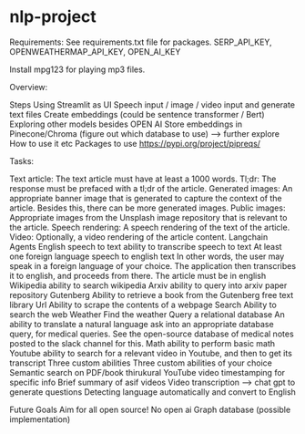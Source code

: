 # nlp-project

Requirements: See requirements.txt file for packages.
SERP_API_KEY,
OPENWEATHERMAP_API_KEY,
OPEN_AI_KEY

Install mpg123 for playing mp3 files.

Overview:

Steps
Using Streamlit as UI
Speech input / image / video input and generate text files
Create embeddings (could be sentence transformer / Bert)
Exploring other models besides OPEN AI
Store embeddings in Pinecone/Chroma (figure out which database to use) —> further explore
How to use it etc
Packages to use
https://pypi.org/project/pipreqs/

Tasks: 

Text article: The text article must have at least a 1000 words.
Tl;dr: The response must be prefaced with a tl;dr of the article.
Generated images: An appropriate banner image that is generated to capture the context of the article. Besides this, there can be more generated images.
Public images: Appropriate images from the Unsplash image repository that is relevant to the article.
Speech rendering: A speech rendering of the text of the article.
Video: Optionally, a video rendering of the article content.
Langchain Agents
English speech to text ability to transcribe speech to text
At least one foreign language speech to english text In other words, the user may speak in a foreign language of your choice. The application then transcribes it to english, and proceeds from there. The article must be in english
Wikipedia ability to search wikipedia
Arxiv ability to query into arxiv paper repository
Gutenberg Ability to retrieve a book from the
Gutenberg free text library
Url Ability to scrape the contents of a webpage
Search Ability to search the web
Weather Find the weather
Query a relational database An ability to translate a natural language ask into an appropriate database query, for medical queries. See the open-source database of medical notes posted to the slack channel for this.
Math ability to perform basic math
Youtube ability to search for a relevant video in Youtube, and then to get its transcript
Three custom abilities Three custom abilities of your choice
Semantic search on PDF/book
thirukural
YouTube video timestamping for specific info
Brief summary of asif videos
Video transcription —> chat gpt to generate questions
Detecting language automatically and convert to English

Future Goals
Aim for all open source! No open ai
Graph database (possible implementation)




